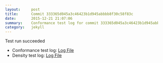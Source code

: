```yaml
---
layout:     post
title:      Commit 333365d045a3c46423b1d945abbbb8f30c58f83c
date:       2015-12-21 21:07:06
summary:    Conformance test log for commit 333365d045a3c46423b1d945abbbb8f30c58f83c.
category:   jekyll
---
```


Test run succeeded

- Conformance test log: [Log File](http://s3-us-west-2.amazonaws.com/kraken-e2e-logs/conformance/kraken_333365d045a3c46423b1d945abbbb8f30c58f83c_conformance.log)
- Density test log: [Log File](http://s3-us-west-2.amazonaws.com/kraken-e2e-logs/conformance/kraken_333365d045a3c46423b1d945abbbb8f30c58f83c_density.log)
